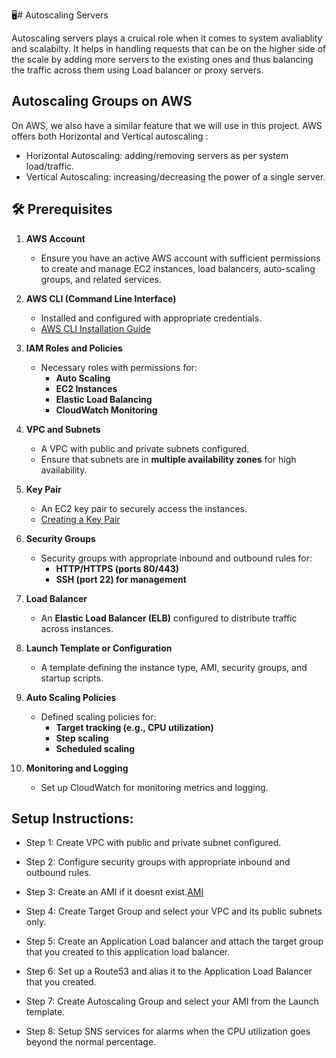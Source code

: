 🖥️# Autoscaling Servers

Autoscaling servers plays a cruical role when it comes to system avaliablity and scalabilty.
It helps in handling requests that can be on the higher side of the scale by adding more servers to the existing ones and thus balancing the traffic across them using Load balancer or proxy servers.

## Autoscaling Groups on AWS

On AWS, we also have a similar feature that we will use in this project. AWS offers both Horizontal and Vertical autoscaling :

- Horizontal Autoscaling: adding/removing servers as per system load/traffic.
- Vertical Autoscaling: increasing/decreasing the power of a single server.

## 🛠️ Prerequisites

1. **AWS Account**

   - Ensure you have an active AWS account with sufficient permissions to create and manage EC2 instances, load balancers, auto-scaling groups, and related services.

2. **AWS CLI (Command Line Interface)**

   - Installed and configured with appropriate credentials.
   - [AWS CLI Installation Guide](https://docs.aws.amazon.com/cli/latest/userguide/install-cliv2.html)

3. **IAM Roles and Policies**

   - Necessary roles with permissions for:
     - **Auto Scaling**
     - **EC2 Instances**
     - **Elastic Load Balancing**
     - **CloudWatch Monitoring**

4. **VPC and Subnets**

   - A VPC with public and private subnets configured.
   - Ensure that subnets are in **multiple availability zones** for high availability.

5. **Key Pair**

   - An EC2 key pair to securely access the instances.
   - [Creating a Key Pair](https://docs.aws.amazon.com/AWSEC2/latest/UserGuide/ec2-key-pairs.html)

6. **Security Groups**

   - Security groups with appropriate inbound and outbound rules for:
     - **HTTP/HTTPS (ports 80/443)**
     - **SSH (port 22) for management**

7. **Load Balancer**

   - An **Elastic Load Balancer (ELB)** configured to distribute traffic across instances.

8. **Launch Template or Configuration**

   - A template defining the instance type, AMI, security groups, and startup scripts.

9. **Auto Scaling Policies**

   - Defined scaling policies for:
     - **Target tracking (e.g., CPU utilization)**
     - **Step scaling**
     - **Scheduled scaling**

10. **Monitoring and Logging**
    - Set up CloudWatch for monitoring metrics and logging.

## Setup Instructions:

- Step 1: Create VPC with public and private subnet configured.

- Step 2: Configure security groups with appropriate inbound and outbound rules.

- Step 3: Create an AMI if it doesnt exist.[AMI](./AMI/AMI.md)

- Step 4: Create Target Group and select your VPC and its public subnets only.

- Step 5: Create an Application Load balancer and attach the target group that you created to this application load balancer.

- Step 6: Set up a Route53 and alias it to the Application Load Balancer that you created.

- Step 7: Create Autoscaling Group and select your AMI from the Launch template.

- Step 8: Setup SNS services for alarms when the CPU utilization goes beyond the normal percentage.
